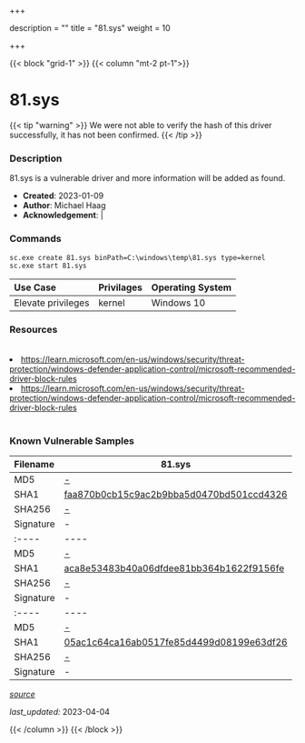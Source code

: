 +++

description = ""
title = "81.sys"
weight = 10

+++


{{< block "grid-1" >}}
{{< column "mt-2 pt-1">}}


# 81.sys 


{{< tip "warning" >}}
We were not able to verify the hash of this driver successfully, it has not been confirmed.
{{< /tip >}}


### Description

81.sys is a vulnerable driver and more information will be added as found.

- **Created**: 2023-01-09
- **Author**: Michael Haag
- **Acknowledgement**:  | [](https://twitter.com/)

### Commands

```
sc.exe create 81.sys binPath=C:\windows\temp\81.sys type=kernel
sc.exe start 81.sys
```

| Use Case | Privilages | Operating System | 
|:---- | ---- | ---- |
| Elevate privileges | kernel | Windows 10 |

### Resources
<br>
<li><a href=" https://learn.microsoft.com/en-us/windows/security/threat-protection/windows-defender-application-control/microsoft-recommended-driver-block-rules"> https://learn.microsoft.com/en-us/windows/security/threat-protection/windows-defender-application-control/microsoft-recommended-driver-block-rules</a></li>
<li><a href="https://learn.microsoft.com/en-us/windows/security/threat-protection/windows-defender-application-control/microsoft-recommended-driver-block-rules">https://learn.microsoft.com/en-us/windows/security/threat-protection/windows-defender-application-control/microsoft-recommended-driver-block-rules</a></li>
<br>

### Known Vulnerable Samples

| Filename | 81.sys |
|:---- | ---- | 
| MD5 | <a href="https://www.virustotal.com/gui/file/-">-</a> |
| SHA1 | <a href="https://www.virustotal.com/gui/file/faa870b0cb15c9ac2b9bba5d0470bd501ccd4326">faa870b0cb15c9ac2b9bba5d0470bd501ccd4326</a> |
| SHA256 | <a href="https://www.virustotal.com/gui/file/-">-</a> |
| Signature | -   || Filename | 81.sys |
|:---- | ---- | 
| MD5 | <a href="https://www.virustotal.com/gui/file/-">-</a> |
| SHA1 | <a href="https://www.virustotal.com/gui/file/aca8e53483b40a06dfdee81bb364b1622f9156fe">aca8e53483b40a06dfdee81bb364b1622f9156fe</a> |
| SHA256 | <a href="https://www.virustotal.com/gui/file/-">-</a> |
| Signature | -   || Filename | 81.sys |
|:---- | ---- | 
| MD5 | <a href="https://www.virustotal.com/gui/file/-">-</a> |
| SHA1 | <a href="https://www.virustotal.com/gui/file/05ac1c64ca16ab0517fe85d4499d08199e63df26">05ac1c64ca16ab0517fe85d4499d08199e63df26</a> |
| SHA256 | <a href="https://www.virustotal.com/gui/file/-">-</a> |
| Signature | -   |


[*source*](https://github.com/magicsword-io/LOLDrivers/tree/main/yaml/81.sys.yml)

*last_updated:* 2023-04-04








{{< /column >}}
{{< /block >}}
